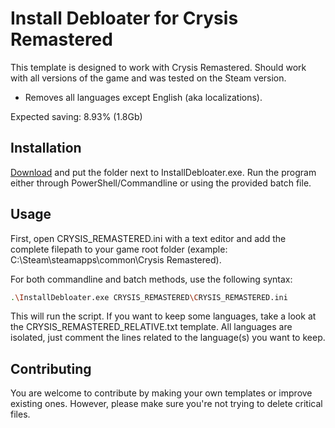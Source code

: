 # Install Debloater for Crysis Remastered

This template is designed to work with Crysis Remastered. Should work with all versions of the game and was tested on the Steam version. 
- Removes all languages except English (aka localizations).

Expected saving: 8.93% (1.8Gb)

## Installation

[Download](https://github.com/neatodev/InstallDebloater/blob/main/templates/CRYSIS_REMASTERED/CRYSIS_REMASTERED.zip) and put the folder next to InstallDebloater.exe. Run the program either through PowerShell/Commandline or using the provided batch file.

## Usage

First, open CRYSIS_REMASTERED.ini with a text editor and add the complete filepath to your game root folder (example: C:\Steam\steamapps\common\Crysis Remastered).

For both commandline and batch methods, use the following syntax:

```bash
.\InstallDebloater.exe CRYSIS_REMASTERED\CRYSIS_REMASTERED.ini
```
This will run the script.
If you want to keep some languages, take a look at the CRYSIS_REMASTERED_RELATIVE.txt template. All languages are isolated, just comment the lines related to the language(s) you want to keep. 

## Contributing
You are welcome to contribute by making your own templates or improve existing ones. However, please make sure you're not trying to delete critical files. 